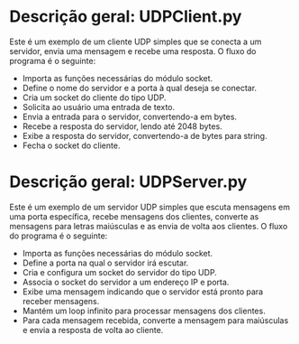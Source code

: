 # Descrição geral: UDPClient.py

Este é um exemplo de um cliente UDP simples que se conecta a um servidor, envia uma mensagem e recebe uma resposta. O fluxo do programa é o seguinte:

- Importa as funções necessárias do módulo socket.
- Define o nome do servidor e a porta à qual deseja se conectar.
- Cria um socket do cliente do tipo UDP.
- Solicita ao usuário uma entrada de texto.
- Envia a entrada para o servidor, convertendo-a em bytes.
- Recebe a resposta do servidor, lendo até 2048 bytes.
- Exibe a resposta do servidor, convertendo-a de bytes para string.
- Fecha o socket do cliente.

# Descrição geral: UDPServer.py

Este é um exemplo de um servidor UDP simples que escuta mensagens em uma porta específica, recebe mensagens dos clientes, converte as mensagens para letras maiúsculas e as envia de volta aos clientes. O fluxo do programa é o seguinte:

- Importa as funções necessárias do módulo socket.
- Define a porta na qual o servidor irá escutar.
- Cria e configura um socket do servidor do tipo UDP.
- Associa o socket do servidor a um endereço IP e porta.
- Exibe uma mensagem indicando que o servidor está pronto para receber mensagens.
- Mantém um loop infinito para processar mensagens dos clientes.
- Para cada mensagem recebida, converte a mensagem para maiúsculas e envia a resposta de volta ao cliente.
